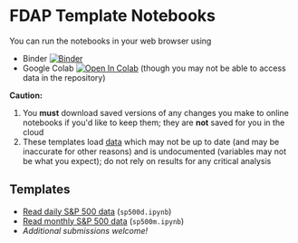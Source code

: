 # FDAP Template Notebooks

You can run the notebooks in your web browser using
- Binder [![Binder](https://mybinder.org/badge_logo.svg)](https://mybinder.org/v2/gh/lukestein-classes/fdap/HEAD)
- Google Colab [![Open In Colab](https://colab.research.google.com/assets/colab-badge.svg)](https://colab.research.google.com/github/lukestein-classes/fdap/blob/master) (though you may not be able to access data in the repository)

**Caution:**
1. You **must** download saved versions of any changes you make to online notebooks if you'd like to keep them; they are **not** saved for you in the cloud
2. These templates load [data](../data) which may not be up to date (and may be inaccurate for other reasons) and is undocumented (variables may not be what you expect); do not rely on results for any critical analysis

## Templates

- [Read daily S&P 500 data](sp500d.ipynb) (`sp500d.ipynb`)
- [Read monthly S&P 500 data](sp500m.ipynb) (`sp500m.ipynb`)
- *Additional submissions welcome!*